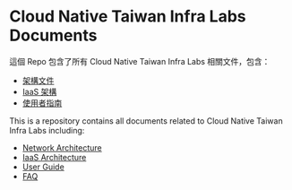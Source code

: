 # Cloud Native Taiwan Infra Labs Documents

這個 Repo 包含了所有 Cloud Native Taiwan Infra Labs 相關文件，包含：

- [架構文件](architecture/network.md)
- [IaaS 架構](architecture/iaas.md)
- [使用者指南](user-guide/openstack.md)

This is a repository contains all documents related to Cloud Native Taiwan Infra Labs including:

- [Network Architecture](architecture/network.md)
- [IaaS Architecture](architecture/iaas.md)
- [User Guide](user-guide/openstack.md)
- [FAQ](user-guide/faq.md)
